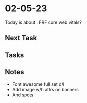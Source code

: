 # 02-05-23

Today is about :
FRF core web vitals?


## Next Task



## Tasks



## Notes


- Font awesome full set d/l
- Add image w/h attrs on banners
- And spots
